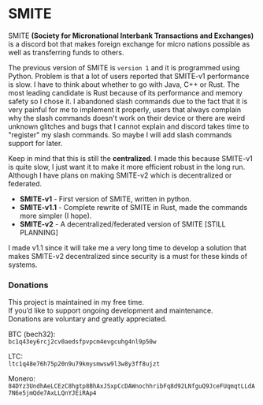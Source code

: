 # SMITE


SMITE **(Society for Micronational Interbank Transactions and Exchanges)** is a discord bot that makes foreign exchange for micro nations possible as well as transferring funds to others. 


The previous version of SMITE is `version 1` and it is programmed using Python. Problem is that a lot of users reported that SMITE-v1 performance is slow. 
I have to think about whether to go with Java, C++ or Rust. The most leading candidate is Rust because of its performance and memory safety so I chose it.
I abandoned slash commands due to the fact that it is very painful for me to implement it properly, users that always complain why the slash commands
doesn't work on their device or there are weird unknown glitches and bugs that I cannot explain and discord takes time to "register" my slash commands.
So maybe I will add slash commands support for later.

Keep in mind that this is still the **centralized**. I made this because SMITE-v1 is quite slow, I just want it to make it more efficient robust in the long run.
Although I have plans on making SMITE-v2 which is decentralized or federated.

- **SMITE-v1** - First version of SMITE, written in python.
- **SMITE-v1.1** - Complete rewrite of SMITE in Rust, made the commands more simpler (I hope).
- **SMITE-v2** - A decentralized/federated version of SMITE [STILL PLANNING]

I made v1.1 since it will take me a very long time to develop a solution that makes SMITE-v2 decentralized since security is a must for these kinds of systems.


### Donations
This project is maintained in my free time. <br>
If you’d like to support ongoing development and maintenance. <br>
Donations are voluntary and greatly appreciated. <br>

BTC (bech32): <br>
`bc1q43ey6rcj2cv0aedsfpvpcm4evgcuhg4nl9p50w`

LTC: <br>
`ltc1q48e76h75p20n9u79kmysmwsw9l3w8y3ff8ujzt`

Monero: <br>
`84DYz3UndhAeLCEzC8hgtp8BhAxJSxpCcDAWnochhribFq8d92LNfguQ9JceFUqmqtLLdA7N6e5jmQde7AxLLQnYJEiRAp4`
